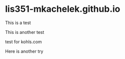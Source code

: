 # lis351-mkachelek.github.io

This is a test

This is another test

test for kohls.com

Here is another try
